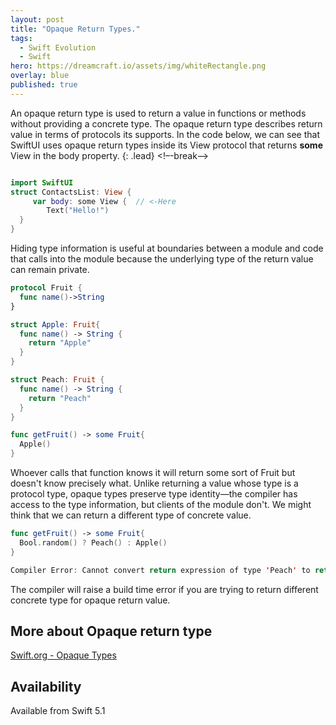 ```yaml
---
layout: post
title: "Opaque Return Types."
tags:
  - Swift Evolution
  - Swift
hero: https://dreamcraft.io/assets/img/whiteRectangle.png
overlay: blue
published: true
---
```


An opaque return type is used to return a value in functions or methods without providing a concrete type. The opaque return type describes return value in terms of protocols its supports. In the code below, we can see that SwiftUI uses opaque return types inside its View protocol that returns **some** View in the body property.
{: .lead}
<!–-break-–>
```swift

import SwiftUI
struct ContactsList: View {
     var body: some View {  // <-Here
        Text("Hello!")
  }
}
```

Hiding type information is useful at boundaries between a module and code that calls into the module because the underlying type of the return value can remain private. 
```swift
protocol Fruit {
  func name()->String
}

struct Apple: Fruit{
  func name() -> String {
    return "Apple"
  }
}

struct Peach: Fruit {
  func name() -> String {
    return "Peach"
  }
}

func getFruit() -> some Fruit{
  Apple()
}
```
Whoever calls that function knows it will return some sort of Fruit but doesn't know precisely what. Unlike returning a value whose type is a protocol type, opaque types preserve type identity—the compiler has access to the type information, but clients of the module don't. We might think that we can return a different type of concrete value.
```swift
func getFruit() -> some Fruit{
  Bool.random() ? Peach() : Apple()
}

Compiler Error: Cannot convert return expression of type 'Peach' to return type 'some Fruit'
```
The compiler will raise a build time error if you are trying to return different concrete type for opaque return value.


##  More about Opaque return type

[Swift.org - Opaque Types][swiftOrgLink]


##  Availability  

Available from Swift 5.1

[swiftOrgLink]:     https://docs.swift.org/swift-book/LanguageGuide/OpaqueTypes.html

